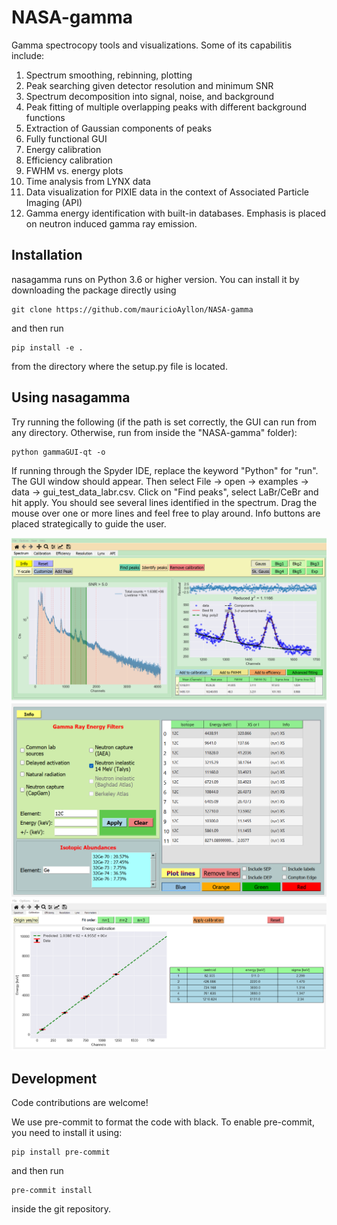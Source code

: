 # NASA-gamma
Gamma spectrocopy tools and visualizations. Some of its capabilitis include:

1. Spectrum smoothing, rebinning, plotting
2. Peak searching given detector resolution and minimum SNR
3. Spectrum decomposition into signal, noise, and background
4. Peak fitting of multiple overlapping peaks with different background functions
5. Extraction of Gaussian components of peaks
6. Fully functional GUI
7. Energy calibration
8. Efficiency calibration
9. FWHM vs. energy plots
10. Time analysis from LYNX data
11. Data visualization for PIXIE data in the context of Associated Particle Imaging (API)
12. Gamma energy identification with built-in databases. Emphasis is placed on neutron induced gamma ray emission.

## Installation
nasagamma runs on Python 3.6 or higher version. You can install it by
downloading the package directly using
```
git clone https://github.com/mauricioAyllon/NASA-gamma
```
and then run
```
pip install -e .
```
from the directory where the setup.py file is located.

## Using nasagamma
Try running the following (if the path is set correctly, the GUI can run from any directory.
Otherwise, run from inside the "NASA-gamma" folder):
```
python gammaGUI-qt -o
```
If running through the Spyder IDE, replace the keyword "Python" for "run".
The GUI window should appear.
Then select File -> open -> examples -> data -> gui_test_data_labr.csv.
Click on "Find peaks", select LaBr/CeBr and hit apply.
You should see several lines identified in the spectrum. Drag the mouse over one or more lines and feel free to play around.
Info buttons are placed strategically to guide the user.

![gammaGUI](figs/gammaGUI_qt.png)
![peakIdentifer](figs/gammaGUI_qt_peak_identifier.png)
![ecalGUI](figs/gammaGUI_qt_cal.png)


## Development

Code contributions are welcome!

We use pre-commit to format the code with black. To enable pre-commit, you need to install it using:
```
pip install pre-commit
```
and then run
```
pre-commit install
```
inside the git repository.
